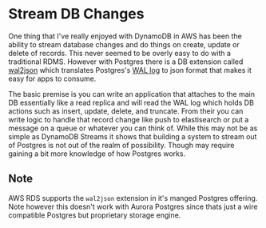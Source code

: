 # Stream DB Changes
One thing that I've really enjoyed with DynamoDB in AWS has been the ability to stream database
changes and do things on create, update or delete of records. This never seemed to be overly easy to do with
a traditional RDMS. However with Postgres there is a DB extension called [wal2json](https://github.com/eulerto/wal2json)
which translates Postgres's [WAL log](https://www.postgresql.org/docs/current/wal-intro.html) to json format that makes
it easy for apps to consume.

The basic premise is you can write an application that attaches to the main DB essentially like a read replica and will
read the WAL log which holds DB actions such as insert, update, delete, and truncate. From their you can write logic to
handle that record change like push to elastisearch or put a message on a queue or whatever you can think of. While this
may not be as simple as DynamoDB Streams it shows that building a system to stream out of Postgres is not out of the
realm of possibility. Though may require gaining a bit more knowledge of how Postgres works.

## Note
AWS RDS supports the `wal2json` extension in it's manged Postgres offering. Note however this doesn't work
with Aurora Postgres since thats just a wire compatible Postgres but proprietary storage engine.